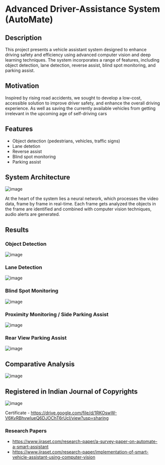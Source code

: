 # Advanced Driver-Assistance System (AutoMate)



## Description

This project presents a vehicle assistant system designed to enhance driving safety and efficiency using advanced computer vision and deep learning techniques. The system incorporates a range of features, including object detection, lane detection, reverse assist, blind spot monitoring, and parking assist.

## Motivation

Inspired by rising road accidents, we sought to develop a low-cost, accessible solution to improve driver safety, and enhance the overall driving experience. As well as saving the currently available vehicles from getting irrelevant in the upcoming age of self-driving cars

## Features

- Object detection (pedestrians, vehicles, traffic signs)
- Lane detetion
- Reverse assist
- Blind spot monitoring
- Parking assist

## System Architecture

![image](https://github.com/user-attachments/assets/ecf31d17-83cc-4ce2-bde9-bde43d80308c)

At the heart of the system lies a neural network, which processes the video data, frame by frame in real-time. Each frame gets analyzed the objects in the frame are identified and combined with computer vision techniques, audio alerts are generated. 

## Results

### Object Detection
![image](https://github.com/user-attachments/assets/2fc358e9-3f56-4752-a660-32f058133332)

### Lane Detection
![image](https://github.com/user-attachments/assets/f6c6fecf-ce81-4df6-87f5-88b2e1da8104)

### Blind Spot Monitoring
![image](https://github.com/user-attachments/assets/d47b2c71-0b04-4ada-93b1-ee8116a894cc)

### Proximity Monitoring / Side Parking Assist
![image](https://github.com/user-attachments/assets/61113030-45eb-40ba-8f7a-102c57058bd9)

### Rear View Parking Assist
![image](https://github.com/user-attachments/assets/489d9af4-65ce-4756-aa17-78d5abc3b0e8)

## Comparative Analysis
![image](https://github.com/user-attachments/assets/676aa94c-9152-4b5c-a9d3-f22f48896f5b)


## Registered in Indian Journal of Copyrights
![image](https://github.com/user-attachments/assets/5fb8c1ad-8438-4c3c-b840-f1d9a4b6b073)

Certificate - https://drive.google.com/file/d/1RKOswW-V6KvRBhvwlueQ6DJOChT6rUcl/view?usp=sharing

### Research Papers

- https://www.ijraset.com/research-paper/a-survey-paper-on-automate-a-smart-assistant
- https://www.ijraset.com/research-paper/implementation-of-smart-vehicle-assistant-using-computer-vision
